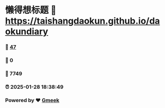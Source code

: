 # 懒得想标题 :link: https://taishangdaokun.github.io/daokundiary 
### :page_facing_up: [47](https://taishangdaokun.github.io/daokundiary/tag.html) 
### :speech_balloon: 0 
### :hibiscus: 7749 
### :alarm_clock: 2025-01-28 18:38:49 
### Powered by :heart: [Gmeek](https://github.com/Meekdai/Gmeek)

